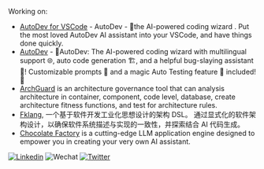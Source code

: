Working on:

- [AutoDev for VSCode](https://github.com/unit-mesh/auto-dev-vscode) -  AutoDev - 🧙‍the AI-powered coding wizard . Put the most loved AutoDev AI assistant into your VSCode, and have things done quickly.
- [AutoDev](https://github.com/unit-mesh/auto-dev) - 🧙‍AutoDev: The AI-powered coding wizard with multilingual support 🌐, auto code generation 🏗️, and a helpful bug-slaying assistant 🐞! Customizable prompts 🎨 and a magic Auto Testing feature 🧪 included! 🚀
- [ArchGuard](https://github.com/archguard/archguard) is an architecture governance tool that can analysis architecture in container, component, code level, database, create architecture fitness functions, and test for architecture rules.
- [Fklang](https://github.com/feakin/fklang), 一个基于软件开发工业化思想设计的架构 DSL。 通过显式化的软件架构设计，以确保软件系统描述与实现的一致性，并探索结合 AI 代码生成。
- [Chocolate Factory](https://github.com/unit-mesh/chocolate-factory) is a cutting-edge LLM application engine designed to empower you in creating your very own AI assistant. 

[![Linkedin](https://img.shields.io/badge/-LinkedIn-blue?style=flat&logo=Linkedin&logoColor=white)](https://www.linkedin.com/in/phodal/)
![Wechat](https://img.shields.io/badge/-phodal02-green?style=flat&logo=Wechat&logoColor=white)
[![Twitter](https://img.shields.io/badge/-Twitter-blue?style=flat&logo=Twitter&logoColor=white)](https://twitter.com/phodal_huang)
